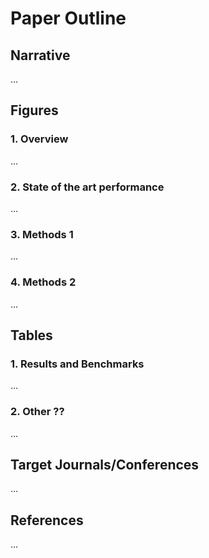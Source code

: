# Paper Outline

## Narrative

...

## Figures

### 1. Overview

...

### 2. State of the art performance

...

### 3. Methods 1

...

### 4. Methods 2

...

## Tables

### 1. Results and Benchmarks

...

### 2. Other ??

...

## Target Journals/Conferences

...

## References

...
